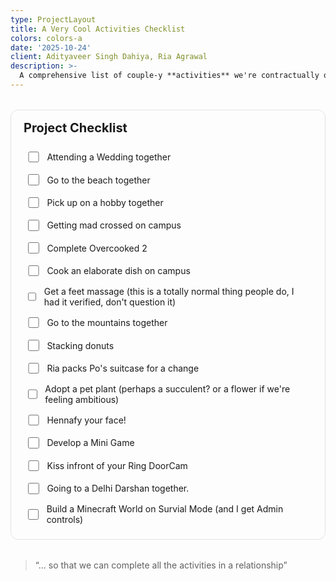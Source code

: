 ```yaml
---
type: ProjectLayout
title: A Very Cool Activities Checklist
colors: colors-a
date: '2025-10-24'
client: Adityaveer Singh Dahiya, Ria Agrawal
description: >-
  A comprehensive list of couple-y **activities** we're contractually obligated to do together. Best believe bowling will be the last activity we get around to doing.
---
```


<!-- ✅ Project Checklist -->
<section id="project-checklist" data-key="project-one">
  <h2>Project Checklist</h2>

  <ul class="todo-list">
    <!-- Edit these items (add/remove li's freely). 
         Give each input a unique data-id to keep its state saved. -->
    <li>
      <label>
        <input type="checkbox" data-id="define-scope" />
        <span>Attending a Wedding together</span>
      </label>
    </li>
    <li>
      <label>
        <input type="checkbox" data-id="build-mvp" />
        <span>Go to the beach together</span>
      </label>
    </li>
    <li>
      <label>
        <input type="checkbox" data-id="build-mvp" />
        <span>Pick up on a hobby together</span>
      </label>
    </li>
    <li>
      <label>
        <input type="checkbox" data-id="build-mvp" />
        <span>Getting mad crossed on campus</span>
      </label>
    </li>
    <li>
      <label>
        <input type="checkbox" data-id="build-mvp" />
        <span>Complete Overcooked 2</span>
      </label>
    </li>
    <li>
      <label>
        <input type="checkbox" data-id="define-scope" />
        <span>Cook an elaborate dish on campus</span>
      </label>
    </li>
    <li>
      <label>
        <input type="checkbox" data-id="build-mvp" />
        <span>Get a feet massage (this is a totally normal thing people do, I had it verified, don't question it)</span>
      </label>
    </li>
    <li>
      <label>
        <input type="checkbox" data-id="build-mvp" />
        <span>Go to the mountains together</span>
      </label>
    </li>
    <li>
      <label>
        <input type="checkbox" data-id="build-mvp" />
        <span>Stacking donuts</span>
      </label>
      <li>
      <label>
        <input type="checkbox" data-id="build-mvp" />
        <span>Ria packs Po's suitcase for a change</span>
      </label>
    </li>
    </li>
    <li>
      <label>
        <input type="checkbox" data-id="collect-data" />
        <span>Adopt a pet plant (perhaps a succulent? or a flower if we're feeling ambitious)</span>
      </label>
    </li>
    <li>
      <label>
        <input type="checkbox" data-id="build-mvp" />
        <span>Hennafy your face!</span>
      </label>
    </li>
    <li>
      <label>
        <input type="checkbox" data-id="build-mvp" />
        <span>Develop a Mini Game</span>
      </label>
    </li>
    <li>
      <label>
        <input type="checkbox" data-id="build-mvp" />
        <span>Kiss infront of your Ring DoorCam</span>
      </label>
    </li>
    <li>
      <label>
        <input type="checkbox" data-id="build-mvp" />
        <span>Going to a Delhi Darshan together.</span>
      </label>
    </li>
    <li>
      <label>
        <input type="checkbox" data-id="deploy" />
        <span>Build a Minecraft World on Survial Mode (and I get Admin controls)</span>
      </label>
    </li>
  </ul>
</section>

<style>
  /* Basic layout */
  #project-checklist {
    margin: 2rem 0;
    padding: 1rem 1.25rem;
    border: 1px solid rgba(0,0,0,.1);
    border-radius: 12px;
  }
  #project-checklist h2 {
    margin-top: 0;
    font-size: 1.25rem;
  }
  .todo-list {
    list-style: none;
    padding-left: 0;
    margin: .5rem 0 0;
  }
  .todo-list li {
    display: flex;
    align-items: center;
    padding: .4rem .2rem;
    border-radius: 8px;
    transition: background .15s ease;
  }
  .todo-list li:hover {
    background: rgba(0,0,0,.03);
  }
  .todo-list label {
    display: flex;
    align-items: center;
    gap: .6rem;
    width: 100%;
    cursor: pointer;
    user-select: none;
  }
  .todo-list input[type="checkbox"] {
    width: 1.1rem;
    height: 1.1rem;
    accent-color: currentColor; /* uses your theme color if supported */
  }
  /* Strike-through when done */
  .todo-list li.done span {
    text-decoration: line-through;
    opacity: .55;
  }

  /* Optional: nice focus state for accessibility */
  .todo-list input[type="checkbox"]:focus-visible + span,
  .todo-list label:focus-within span {
    outline: 2px solid rgba(0, 120, 255, .4);
    outline-offset: 2px;
    border-radius: 4px;
  }
</style>

<script>
  (function () {
    const root = document.getElementById('project-checklist');
    if (!root) return;

    // A unique key per page/section so states don't clash across pages
    const namespace = 'todo:' + (root.getAttribute('data-key') || 'default') + ':';

    // Restore state from localStorage
    function restore() {
      const checkboxes = root.querySelectorAll('input[type="checkbox"][data-id]');
      checkboxes.forEach(cb => {
        const key = namespace + cb.getAttribute('data-id');
        const saved = localStorage.getItem(key);
        const isChecked = saved === '1';
        cb.checked = isChecked;
        toggleDone(cb, isChecked);
      });
    }

    // Apply or remove the "done" class on the <li>
    function toggleDone(cb, checked) {
      const li = cb.closest('li');
      if (!li) return;
      li.classList.toggle('done', !!checked);
    }

    // Save on change
    root.addEventListener('change', function (e) {
      const target = e.target;
      if (target && target.matches('input[type="checkbox"][data-id]')) {
        const key = namespace + target.getAttribute('data-id');
        localStorage.setItem(key, target.checked ? '1' : '0');
        toggleDone(target, target.checked);
      }
    });

    // Clicking anywhere on the label toggles the item (already default), but this
    // ensures the "done" class updates if some browsers delay 'change' events.
    root.addEventListener('click', function (e) {
      const label = e.target.closest('label');
      if (!label) return;
      const cb = label.querySelector('input[type="checkbox"][data-id]');
      if (cb) {
        // Allow the native toggle first, then sync the class in the microtask
        queueMicrotask(() => toggleDone(cb, cb.checked));
      }
    });

    restore();
  })();
</script>


> “... so that we can complete all the activities in a relationship”

